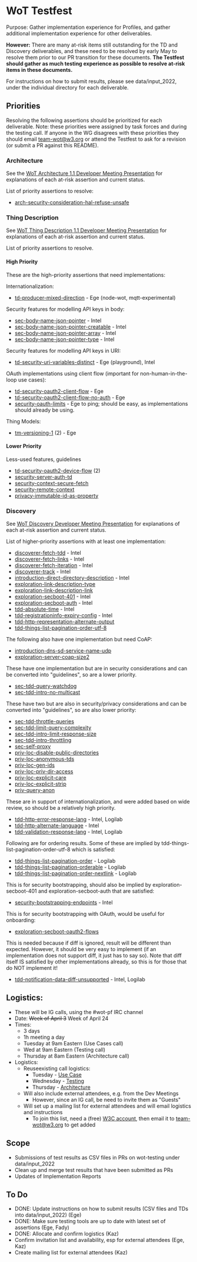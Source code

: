 # WoT Testfest
Purpose: Gather implementation experience for Profiles,
and gather additional implementation experience for other deliverables.

**However:** There are many at-risk items still outstanding for the TD and Discovery deliverables,
and these need to be resolved by early May to resolve them prior to our PR transition for
these documents.  **The Testfest should gather as much testing experience as possible to
resolve at-risk items in these documents.**

For instructions on how to submit results, please see data/input_2022, under the individual
directory for each deliverable.

## Priorities
Resolving the following assertions should be prioritized for each deliverable.
Note: these priorities were assigned by task forces and during the testing call.  If anyone in the WG disagrees with these
priorities they should email team-wot@w3.org or attend the Testfest to ask for a revision (or submit a PR against this README).

### Architecture
See the [WoT Architecture 1.1 Developer Meeting Presentation](https://docs.google.com/presentation/d/16Ow5rPjnojdl693pqkOhoc5bNCBIMOYZvJQC9wHZGsk/edit?usp=sharing)
for explanations of each at-risk assertion and current status.

List of priority assertions to resolve:
* [arch-security-consideration-hal-refuse-unsafe](https://w3c.github.io/wot-architecture#arch-security-consideration-hal-refuse-unsafe)

### Thing Description
See [WoT Thing Description 1.1 Developer Meeting Presentation](https://docs.google.com/presentation/d/1OZeLR0-qAw01R1UloTG25xQjc5LFuwvRP9o50QVo660/edit?usp=sharing)
for explanations of each at-risk assertion and current status.

List of priority assertions to resolve.   

#### High Priority
These are the high-priority assertions that need implementations:

Internationalization:
* [td-producer-mixed-direction](https://w3c.github.io/wot-thing-description#td-producer-mixed-direction) - Ege (node-wot, mqtt-experimental)

Security features for modelling API keys in body:
* [sec-body-name-json-pointer](https://w3c.github.io/wot-thing-description#sec-body-name-json-pointer) - Intel
* [sec-body-name-json-pointer-creatable](https://w3c.github.io/wot-thing-description#sec-body-name-json-pointer-creatable) - Intel
* [sec-body-name-json-pointer-array](https://w3c.github.io/wot-thing-description#sec-body-name-json-pointer-array) - Intel
* [sec-body-name-json-pointer-type](https://w3c.github.io/wot-thing-description#sec-body-name-json-pointer-type) - Intel

Security features for modelling API keys in URI:
* [td-security-uri-variables-distinct](https://w3c.github.io/wot-thing-description#td-security-uri-variables-distinct) - Ege (playground), Intel

OAuth implementations using client flow (important for non-human-in-the-loop use cases):
* [td-security-oauth2-client-flow](https://w3c.github.io/wot-thing-description#td-security-oauth2-client-flow) - Ege
* [td-security-oauth2-client-flow-no-auth](https://w3c.github.io/wot-thing-description#td-security-oauth2-client-flow-no-auth) - Ege
* [security-oauth-limits](https://w3c.github.io/wot-thing-description#security-oauth-limits) - Ege to ping; should be easy, as implementations should already be using.

Thing Models:
* [tm-versioning-1](https://w3c.github.io/wot-thing-description#tm-versioning-1) (2) - Ege

#### Lower Priority
Less-used features, guidelines
* [td-security-oauth2-device-flow](https://w3c.github.io/wot-thing-description#td-security-oauth2-device-flow) (2)
* [security-server-auth-td](https://w3c.github.io/wot-thing-description#security-server-auth-td)
* [security-context-secure-fetch](https://w3c.github.io/wot-thing-description#security-context-secure-fetch)
* [security-remote-context](https://w3c.github.io/wot-thing-description#security-remote-context)
* [privacy-immutable-id-as-property](https://w3c.github.io/wot-thing-description#privacy-immutable-id-as-property)

### Discovery
See [WoT Discovery Developer Meeting Presentation](https://docs.google.com/presentation/d/1HEI1uObGJdXEddWbg2vWFz_LjiCL44yHGac8EPUzGUs/edit?usp=sharing)
for explanations of each at-risk assertion and current status.

List of higher-priority assertions with at least one implementation:
* [discoverer-fetch-tdd](https://w3c.github.io/wot-discovery#discoverer-fetch-tdd) - Intel
* [discoverer-fetch-links](https://w3c.github.io/wot-discovery#discoverer-fetch-links) - Intel
* [discoverer-fetch-iteration](https://w3c.github.io/wot-discovery#discoverer-fetch-iteration) - Intel
* [discoverer-track](https://w3c.github.io/wot-discovery#discoverer-track) - Intel
* [introduction-direct-directory-description](https://w3c.github.io/wot-discovery#introduction-direct-directory-description) - Intel
* [exploration-link-description-type](https://w3c.github.io/wot-discovery#exploration-link-description-type) 
* [exploration-link-description-link](https://w3c.github.io/wot-discovery#exploration-link-description-link) 
* [exploration-secboot-401](https://w3c.github.io/wot-discovery#exploration-secboot-401) - Intel
* [exploration-secboot-auth](https://w3c.github.io/wot-discovery#exploration-secboot-auth) - Intel
* [tdd-absolute-time](https://w3c.github.io/wot-discovery#tdd-absolute-time) - Intel
* [tdd-registrationinfo-expiry-config](https://w3c.github.io/wot-discovery#tdd-registrationinfo-expiry-config) - Intel
* [tdd-http-representation-alternate-output](https://w3c.github.io/wot-discovery#tdd-http-representation-alternate-output) 
* [tdd-things-list-pagination-order-utf-8](https://w3c.github.io/wot-discovery#tdd-things-list-pagination-order-utf-8) 

The following also have one implementation but need CoAP:
* [introduction-dns-sd-service-name-udp](https://w3c.github.io/wot-discovery#introduction-dns-sd-service-name-udp) 
* [exploration-server-coap-size2](https://w3c.github.io/wot-discovery#exploration-server-coap-size2) 

These have one implementation but are in security considerations and can be converted into "guidelines", so are
a lower priority.
* [sec-tdd-query-watchdog](https://w3c.github.io/wot-discovery#sec-tdd-query-watchdog) 
* [sec-tdd-intro-no-multicast](https://w3c.github.io/wot-discovery#sec-tdd-intro-no-multicast) 

These have two but are also in security/privacy considerations and can be converted into "guidelines", so are also
lower priority:
* [sec-tdd-throttle-queries](https://w3c.github.io/wot-discovery#sec-tdd-throttle-queries)
* [sec-tdd-limit-query-complexity](https://w3c.github.io/wot-discovery#sec-tdd-limit-query-complexity)
* [sec-tdd-intro-limit-response-size](https://w3c.github.io/wot-discovery#sec-tdd-intro-limit-response-size)
* [sec-tdd-intro-throttling](https://w3c.github.io/wot-discovery#sec-tdd-intro-throttling)
* [sec-self-proxy](https://w3c.github.io/wot-discovery#sec-self-proxy)
* [priv-loc-disable-public-directories](https://w3c.github.io/wot-discovery#priv-loc-disable-public-directories)
* [priv-loc-anonymous-tds](https://w3c.github.io/wot-discovery#priv-loc-anonymous-tds)
* [priv-loc-gen-ids](https://w3c.github.io/wot-discovery#priv-loc-gen-ids)
* [priv-loc-priv-dir-access](https://w3c.github.io/wot-discovery#priv-loc-priv-dir-access)
* [priv-loc-explicit-care](https://w3c.github.io/wot-discovery#priv-loc-explicit-care)
* [priv-loc-explicit-strip](https://w3c.github.io/wot-discovery#priv-loc-explicit-strip)
* [priv-query-anon](https://w3c.github.io/wot-discovery#priv-query-anon)

These are in support of internationalization, and were added based on wide review, so should be a relatively high
priority.
* [tdd-http-error-response-lang](https://w3c.github.io/wot-discovery#tdd-http-error-response-lang) - Intel, Logilab
* [tdd-http-alternate-language](https://w3c.github.io/wot-discovery#tdd-http-alternate-language) - Intel
* [tdd-validation-response-lang](https://w3c.github.io/wot-discovery#tdd-validation-response-lang) - Intel, Logilab

Following are for ordering results.  Some of these are implied by tdd-things-list-pagination-order-utf-8 which is satisfied:
* [tdd-things-list-pagination-order](https://w3c.github.io/wot-discovery#tdd-things-list-pagination-order) - Logilab
* [tdd-things-list-pagination-orderable](https://w3c.github.io/wot-discovery#tdd-things-list-pagination-orderable) - Logilab
* [tdd-things-list-pagination-order-nextlink](https://w3c.github.io/wot-discovery#tdd-things-list-pagination-order-nextlink) - Logilab

This is for security bootstrapping, should also be implied by exploration-secboot-401 and exploration-secboot-auth that are satisfied:
* [security-bootstrapping-endpoints](https://w3c.github.io/wot-discovery#security-bootstrapping-endpoints) - Intel

This is for security bootstrapping with OAuth, would be useful for onboarding:
* [exploration-secboot-oauth2-flows](https://w3c.github.io/wot-discovery#exploration-secboot-oauth2-flows)

This is needed because if diff is ignored, result will be different than expected.
However, it should be very easy to implement (if an implementation does not support diff, it just has to say so).
Note that diff itself IS satisfied by other implementations already, so this is for those that do NOT implement it!
* [tdd-notification-data-diff-unsupported](https://w3c.github.io/wot-discovery#tdd-notification-data-diff-unsupported) - Intel, Logilab

## Logistics:
* These will be IG calls, using the #wot-pf IRC channel
* Date: <strike>Week of April 3</strike> Week of April 24
* Times: 
   - 3 days
   - 1h meeting a day
   - Tuesday at 9am Eastern (Use Cases call)
   - Wed at 9am Eastern (Testing call)
   - Thursday at 8am Eastern (Architecture call)
* Logistics: 
   - Reuseexisting call logistics:
       - Tuesday - [Use Case](https://www.w3.org/events/meetings/34554f1f-4033-474a-933d-ad4244f5a25b/20230425T080000)
       - Wednesday - [Testing](https://www.w3.org/events/meetings/0f4fbf77-e620-4ec1-865a-28d5d2f4fe38/20230426T090000)
       - Thursday - [Architecture](https://www.w3.org/events/meetings/7e8cb7d2-3be4-46d2-96a5-4ae08da07125/20230427T060000)
   - Will also include external attendees, e.g. from the Dev Meetings
       - However, since an IG call, be need to invite them as "Guests"
   - Will set up a mailing list for external attendees and will email logistics and instructions
       - To join this list, need a (free) [W3C account](https://www.w3.org/accounts/request), then email it to [team-wot@w3.org](mailto:team-wot@w3.org) to get added 

## Scope
- Submissions of test results as CSV files in PRs on wot-testing under data/input_2022
- Clean up and merge test results that have been submitted as PRs
- Updates of Implementation Reports

## To Do
- DONE: Update instructions on how to submit results (CSV files and TDs into data/input_2022) (Ege)
- DONE: Make sure testing tools are up to date with latest set of assertions (Ege, Fady)
- DONE: Allocate and confirm logistics (Kaz)
- Confirm invitation list and availability, esp for external attendees (Ege, Kaz)
- Create mailing list for external attendees (Kaz)

